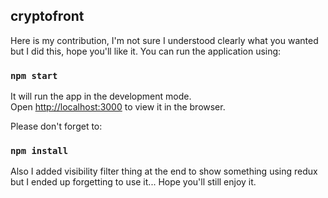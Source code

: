 ## cryptofront

Here is my contribution, I'm not sure I understood clearly what you wanted but I did this, hope you'll like it. You can run the application using:

### `npm start`

It will run the app in the development mode.<br>
Open [http://localhost:3000](http://localhost:3000) to view it in the browser.

Please don't forget to: 

### `npm install`

Also I added visibility filter thing at the end to show something using redux but I ended up forgetting to use it... Hope you'll still enjoy it.

